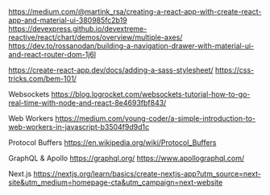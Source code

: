 https://medium.com/@martink_rsa/creating-a-react-app-with-create-react-app-and-material-ui-380985fc2b19
https://devexpress.github.io/devextreme-reactive/react/chart/demos/overview/multiple-axes/
https://dev.to/rossanodan/building-a-navigation-drawer-with-material-ui-and-react-router-dom-1j6l

https://create-react-app.dev/docs/adding-a-sass-stylesheet/
https://css-tricks.com/bem-101/

Websockets
https://blog.logrocket.com/websockets-tutorial-how-to-go-real-time-with-node-and-react-8e4693fbf843/

Web Workers
https://medium.com/young-coder/a-simple-introduction-to-web-workers-in-javascript-b3504f9d9d1c

Protocol Buffers
https://en.wikipedia.org/wiki/Protocol_Buffers

GraphQL & Apollo
https://graphql.org/
https://www.apollographql.com/

Next.js
https://nextjs.org/learn/basics/create-nextjs-app?utm_source=next-site&utm_medium=homepage-cta&utm_campaign=next-website